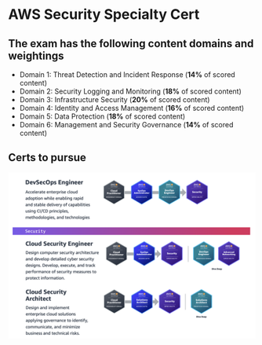 # AWS Security Specialty Cert

## The exam has the following content domains and weightings

- Domain 1: Threat Detection and Incident Response (**14%** of scored content)
- Domain 2: Security Logging and Monitoring (**18%** of scored content)
- Domain 3: Infrastructure Security (**20%** of scored content)
- Domain 4: Identity and Access Management (**16%** of scored content)
- Domain 5: Data Protection (**18%** of scored content)
- Domain 6: Management and Security Governance (**14%** of scored content)

## Certs to pursue

![AWS Cert Path](images/cert-path.png)
